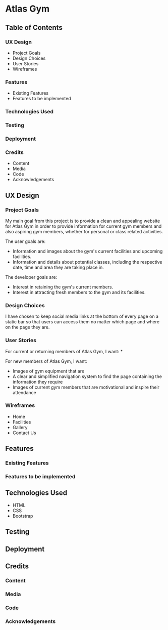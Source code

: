 # Atlas Gym

## Table of Contents

### UX Design
* Project Goals
* Design Choices
* User Stories
* Wireframes

### Features
* Existing Features
* Features to be implemented
### Technologies Used
### Testing
### Deployment
### Credits
* Content
* Media
* Code
* Acknowledgements



## UX Design

### Project Goals
My main goal from this project is to provide a clean and appealing website for Atlas Gym in order to provide information for current gym members and also aspiring gym members, whether for personal or class related activities.

The user goals are:
* Information and images about the gym's current facilities and upcoming facilities.
* Information and details about potential classes, including the respective date, time and area they are taking place in.

The developer goals are:
* Interest in retaining the gym's current members.
* Interest in attracting fresh members to the gym and its facilities.

### Design Choices

I have chosen to keep social media links at the bottom of every page on a static bar so that users can access them no matter which page and where on the page they are.


### User Stories
For current or returning members of Atlas Gym, I want:
* 

For new members of Atlas Gym, I want:
* Images of gym equipment that are 
* A clear and simplified navigation system to find the page containing the information they require
* Images of current gym members that are motivational and inspire their attendance


### Wireframes
* Home 
* Facilities
* Gallery
* Contact Us



## Features

### Existing Features


### Features to be implemented


## Technologies Used
* HTML
* CSS
* Bootstrap

## Testing

## Deployment

## Credits

### Content
### Media
### Code
### Acknowledgements


